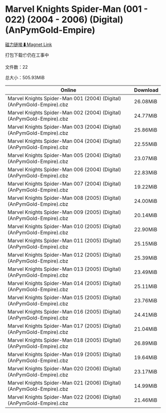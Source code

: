 # Marvel Knights Spider-Man (001 - 022) (2004 - 2006) (Digital) (AnPymGold-Empire)

[磁力链接⬇Magnet Link](magnet:?xt=urn:btih:b632d33c0b2f3e791c1c9f2cbec21c3ddf243fa3&dn=Marvel%20Knights%20Spider-Man%20%28001%20-%20022%29%20%282004%20-%202006%29%20%28Digital%29%20%28AnPymGold-Empire%29)

打包下载📦仍在工事中

文件数：22

总大小：505.93MiB

Online | Download
--- | ---
Marvel Knights Spider-Man 001 (2004) (Digital) (AnPymGold-Empire).cbz | 26.08MiB
Marvel Knights Spider-Man 002 (2004) (Digital) (AnPymGold-Empire).cbz | 24.77MiB
Marvel Knights Spider-Man 003 (2004) (Digital) (AnPymGold-Empire).cbz | 25.86MiB
Marvel Knights Spider-Man 004 (2004) (Digital) (AnPymGold-Empire).cbz | 22.55MiB
Marvel Knights Spider-Man 005 (2004) (Digital) (AnPymGold-Empire).cbz | 23.07MiB
Marvel Knights Spider-Man 006 (2004) (Digital) (AnPymGold-Empire).cbz | 22.83MiB
Marvel Knights Spider-Man 007 (2004) (Digital) (AnPymGold-Empire).cbz | 19.22MiB
Marvel Knights Spider-Man 008 (2005) (Digital) (AnPymGold-Empire).cbz | 24.00MiB
Marvel Knights Spider-Man 009 (2005) (Digital) (AnPymGold-Empire).cbz | 20.14MiB
Marvel Knights Spider-Man 010 (2005) (Digital) (AnPymGold-Empire).cbz | 22.90MiB
Marvel Knights Spider-Man 011 (2005) (Digital) (AnPymGold-Empire).cbz | 25.15MiB
Marvel Knights Spider-Man 012 (2005) (Digital) (AnPymGold-Empire).cbz | 25.39MiB
Marvel Knights Spider-Man 013 (2005) (Digital) (AnPymGold-Empire).cbz | 23.49MiB
Marvel Knights Spider-Man 014 (2005) (Digital) (AnPymGold-Empire).cbz | 25.11MiB
Marvel Knights Spider-Man 015 (2005) (Digital) (AnPymGold-Empire).cbz | 23.76MiB
Marvel Knights Spider-Man 016 (2005) (Digital) (AnPymGold-Empire).cbz | 24.41MiB
Marvel Knights Spider-Man 017 (2005) (Digital) (AnPymGold-Empire).cbz | 21.04MiB
Marvel Knights Spider-Man 018 (2005) (Digital) (AnPymGold-Empire).cbz | 26.89MiB
Marvel Knights Spider-Man 019 (2005) (Digital) (AnPymGold-Empire).cbz | 19.64MiB
Marvel Knights Spider-Man 020 (2006) (Digital) (AnPymGold-Empire).cbz | 23.17MiB
Marvel Knights Spider-Man 021 (2006) (Digital) (AnPymGold-Empire).cbz | 14.99MiB
Marvel Knights Spider-Man 022 (2006) (Digital) (AnPymGold-Empire).cbz | 21.46MiB